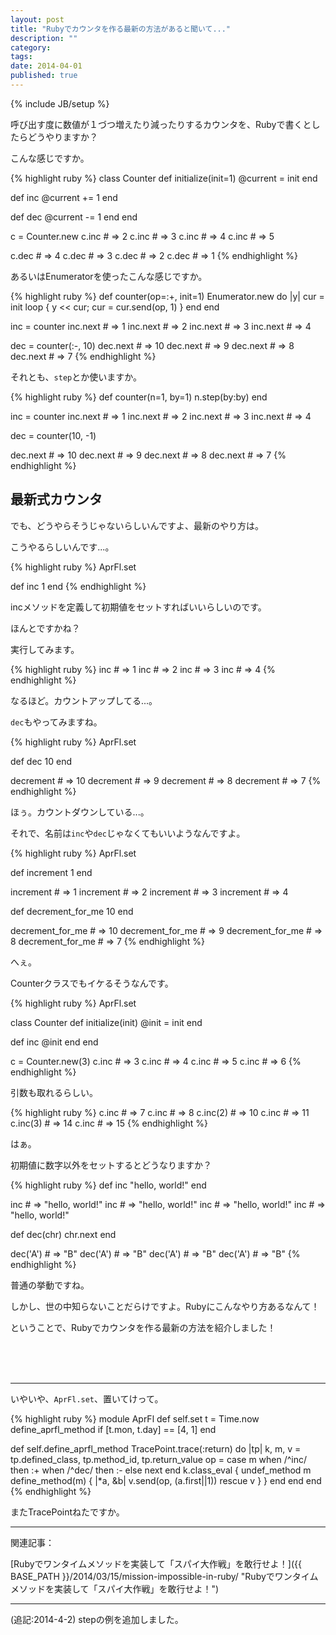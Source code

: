```yaml
---
layout: post
title: "Rubyでカウンタを作る最新の方法があると聞いて..."
description: ""
category: 
tags: 
date: 2014-04-01
published: true
---
```

{% include JB/setup %}

呼び出す度に数値が１づつ増えたり減ったりするカウンタを、Rubyで書くとしたらどうやりますか？

こんな感じですか。

{% highlight ruby %}
class Counter
  def initialize(init=1)
    @current = init
  end
  
  def inc
    @current += 1
  end

  def dec
    @current -= 1
  end
end

c = Counter.new
c.inc # => 2
c.inc # => 3
c.inc # => 4
c.inc # => 5

c.dec # => 4
c.dec # => 3
c.dec # => 2
c.dec # => 1
{% endhighlight %}

あるいはEnumeratorを使ったこんな感じですか。

{% highlight ruby %}
def counter(op=:+, init=1)
  Enumerator.new do |y|
    cur = init
    loop { y << cur; cur = cur.send(op, 1) }
  end
end

inc = counter
inc.next # => 1
inc.next # => 2
inc.next # => 3
inc.next # => 4

dec = counter(:-, 10)
dec.next # => 10
dec.next # => 9
dec.next # => 8
dec.next # => 7
{% endhighlight %}

それとも、`step`とか使いますか。

{% highlight ruby %}
def counter(n=1, by=1)
  n.step(by:by)
end

inc = counter
inc.next # => 1
inc.next # => 2
inc.next # => 3
inc.next # => 4

dec = counter(10, -1)

dec.next # => 10
dec.next # => 9
dec.next # => 8
dec.next # => 7
{% endhighlight %}

## 最新式カウンタ

でも、どうやらそうじゃないらしいんですよ、最新のやり方は。

こうやるらしいんです...。

{% highlight ruby %}
AprFl.set

def inc
  1
end
{% endhighlight %}

incメソッドを定義して初期値をセットすればいいらしいのです。

ほんとですかね？

実行してみます。

{% highlight ruby %}
inc # => 1
inc # => 2
inc # => 3
inc # => 4
{% endhighlight %}

なるほど。カウントアップしてる...。

`dec`もやってみますね。

{% highlight ruby %}
AprFl.set

def dec
  10
end

decrement # => 10
decrement # => 9
decrement # => 8
decrement # => 7
{% endhighlight %}

ほぅ。カウントダウンしている...。

それで、名前は`inc`や`dec`じゃなくてもいいようなんですよ。

{% highlight ruby %}
AprFl.set

def increment
  1
end

increment # => 1
increment # => 2
increment # => 3
increment # => 4

def decrement_for_me
  10
end

decrement_for_me # => 10
decrement_for_me # => 9
decrement_for_me # => 8
decrement_for_me # => 7
{% endhighlight %}

へぇ。

Counterクラスでもイケるそうなんです。

{% highlight ruby %}
AprFl.set

class Counter
  def initialize(init)
    @init = init
  end

  def inc
    @init
  end
end

c = Counter.new(3)
c.inc # => 3
c.inc # => 4
c.inc # => 5
c.inc # => 6
{% endhighlight %}

引数も取れるらしい。

{% highlight ruby %}
c.inc # => 7
c.inc # => 8
c.inc(2) # => 10
c.inc # => 11
c.inc(3) # => 14
c.inc # => 15
{% endhighlight %}

はぁ。

初期値に数字以外をセットするとどうなりますか？

{% highlight ruby %}
def inc
  "hello, world!"
end

inc # => "hello, world!"
inc # => "hello, world!"
inc # => "hello, world!"
inc # => "hello, world!"

def dec(chr)
  chr.next
end

dec('A') # => "B"
dec('A') # => "B"
dec('A') # => "B"
dec('A') # => "B"
{% endhighlight %}

普通の挙動ですね。

しかし、世の中知らないことだらけですよ。Rubyにこんなやり方あるなんて！



ということで、Rubyでカウンタを作る最新の方法を紹介しました！

<br/>
<br/>
<br/>

---

いやいや、`AprFl.set`、置いてけって。

{% highlight ruby %}
module AprFl
  def self.set
    t = Time.now
    define_aprfl_method if [t.mon, t.day] == [4, 1]
  end

  def self.define_aprfl_method
    TracePoint.trace(:return) do |tp|
      k, m, v = tp.defined_class, tp.method_id, tp.return_value
      op = 
        case m
        when /^inc/ then :+
        when /^dec/ then :-
        else next
        end
      k.class_eval {
        undef_method m
        define_method(m) { |*a, &b| v.send(op, (a.first||1)) rescue v }
      }
    end
  end
end
{% endhighlight %}

またTracePointねたですか。

---

関連記事：

[Rubyでワンタイムメソッドを実装して「スパイ大作戦」を敢行せよ！]({{ BASE_PATH }}/2014/03/15/mission-impossible-in-ruby/ "Rubyでワンタイムメソッドを実装して「スパイ大作戦」を敢行せよ！")


---

(追記:2014-4-2) stepの例を追加しました。

